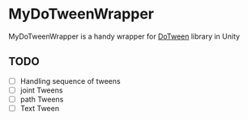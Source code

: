 # MyDoTweenWrapper
 MyDoTweenWrapper is a handy wrapper for [DoTween](http://dotween.demigiant.com/index.php) library in Unity
 
 ## TODO
- [ ] Handling sequence of tweens
- [ ] joint Tweens
- [ ] path Tweens 
- [ ] Text Tween
